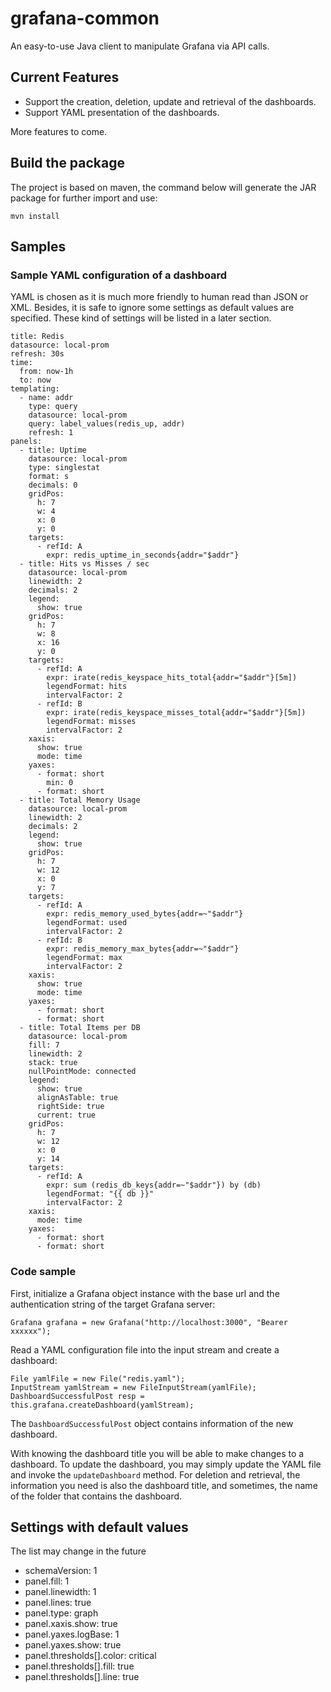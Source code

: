 # grafana-common

An easy-to-use Java client to manipulate Grafana via API calls.

## Current Features

* Support the creation, deletion, update and retrieval of the dashboards.
* Support YAML presentation of the dashboards.

More features to come.

## Build the package

The project is based on maven, the command below will generate the JAR package for further import and use:
```
mvn install
```

## Samples

### Sample YAML configuration of a dashboard

YAML is chosen as it is much more friendly to human read than JSON or XML. Besides, it is safe to ignore some settings
as default values are specified. These kind of settings will be listed in a later section.

```
title: Redis
datasource: local-prom
refresh: 30s
time:
  from: now-1h
  to: now
templating:
  - name: addr
    type: query
    datasource: local-prom
    query: label_values(redis_up, addr)
    refresh: 1
panels:
  - title: Uptime
    datasource: local-prom
    type: singlestat
    format: s
    decimals: 0
    gridPos:
      h: 7
      w: 4
      x: 0
      y: 0
    targets:
      - refId: A
        expr: redis_uptime_in_seconds{addr="$addr"}
  - title: Hits vs Misses / sec
    datasource: local-prom
    linewidth: 2
    decimals: 2
    legend:
      show: true
    gridPos:
      h: 7
      w: 8
      x: 16
      y: 0
    targets:
      - refId: A
        expr: irate(redis_keyspace_hits_total{addr="$addr"}[5m])
        legendFormat: hits
        intervalFactor: 2
      - refId: B
        expr: irate(redis_keyspace_misses_total{addr="$addr"}[5m])
        legendFormat: misses
        intervalFactor: 2
    xaxis:
      show: true
      mode: time
    yaxes:
      - format: short
        min: 0
      - format: short
  - title: Total Memory Usage
    datasource: local-prom
    linewidth: 2
    decimals: 2
    legend:
      show: true
    gridPos:
      h: 7
      w: 12
      x: 0
      y: 7
    targets:
      - refId: A
        expr: redis_memory_used_bytes{addr=~"$addr"}
        legendFormat: used
        intervalFactor: 2
      - refId: B
        expr: redis_memory_max_bytes{addr=~"$addr"}
        legendFormat: max
        intervalFactor: 2
    xaxis:
      show: true
      mode: time
    yaxes:
      - format: short
      - format: short
  - title: Total Items per DB
    datasource: local-prom
    fill: 7
    linewidth: 2
    stack: true
    nullPointMode: connected
    legend:
      show: true
      alignAsTable: true
      rightSide: true
      current: true
    gridPos:
      h: 7
      w: 12
      x: 0
      y: 14
    targets:
      - refId: A
        expr: sum (redis_db_keys{addr=~"$addr"}) by (db)
        legendFormat: "{{ db }}"
        intervalFactor: 2
    xaxis:
      mode: time
    yaxes:
      - format: short
      - format: short
```

### Code sample

First, initialize a Grafana object instance with the base url and the authentication string of the target Grafana server:
```
Grafana grafana = new Grafana("http://localhost:3000", "Bearer xxxxxx");
```

Read a YAML configuration file into the input stream and create a dashboard:
```
File yamlFile = new File("redis.yaml");
InputStream yamlStream = new FileInputStream(yamlFile);
DashboardSuccessfulPost resp = this.grafana.createDashboard(yamlStream);
```

The `DashboardSuccessfulPost` object contains information of the new dashboard.

With knowing the dashboard title you will be able to make changes to a dashboard. To update the dashboard, you may
simply update the YAML file and invoke the `updateDashboard` method. For deletion and retrieval, the information you
need is also the dashboard title, and sometimes, the name of the folder that contains the dashboard.

## Settings with default values

The list may change in the future

* schemaVersion: 1
* panel.fill: 1
* panel.linewidth: 1
* panel.lines: true
* panel.type: graph
* panel.xaxis.show: true
* panel.yaxes.logBase: 1
* panel.yaxes.show: true
* panel.thresholds[].color: critical
* panel.thresholds[].fill: true
* panel.thresholds[].line: true



